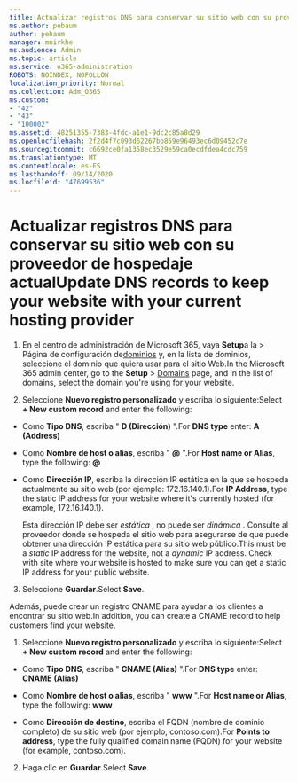 ```yaml
---
title: Actualizar registros DNS para conservar su sitio web con su proveedor de hospedaje actual
ms.author: pebaum
author: pebaum
manager: mnirkhe
ms.audience: Admin
ms.topic: article
ms.service: o365-administration
ROBOTS: NOINDEX, NOFOLLOW
localization_priority: Normal
ms.collection: Adm_O365
ms.custom:
- "42"
- "43"
- "100002"
ms.assetid: 48251355-7383-4fdc-a1e1-9dc2c85a8d29
ms.openlocfilehash: 2f2d4f7c093d62267bb859e96493ec6d09452c7e
ms.sourcegitcommit: c6692ce0fa1358ec3529e59ca0ecdfdea4cdc759
ms.translationtype: MT
ms.contentlocale: es-ES
ms.lasthandoff: 09/14/2020
ms.locfileid: "47699536"
---
```

# <a name="update-dns-records-to-keep-your-website-with-your-current-hosting-provider"></a><span data-ttu-id="ff692-102">Actualizar registros DNS para conservar su sitio web con su proveedor de hospedaje actual</span><span class="sxs-lookup"><span data-stu-id="ff692-102">Update DNS records to keep your website with your current hosting provider</span></span>

1. <span data-ttu-id="ff692-103">En el centro de administración de Microsoft 365, vaya **Setup**a la  >  Página de configuración de[dominios](https://portal.office.com/adminportal/home#/Domains) y, en la lista de dominios, seleccione el dominio que quiera usar para el sitio Web.</span><span class="sxs-lookup"><span data-stu-id="ff692-103">In the Microsoft 365 admin center, go to the **Setup** > [Domains](https://portal.office.com/adminportal/home#/Domains) page, and in the list of domains, select the domain you're using for your website.</span></span>

2. <span data-ttu-id="ff692-104">Seleccione **Nuevo registro personalizado** y escriba lo siguiente:</span><span class="sxs-lookup"><span data-stu-id="ff692-104">Select **+ New custom record** and enter the following:</span></span>

  - <span data-ttu-id="ff692-105">Como **Tipo DNS**, escriba " **D (Dirección)** ".</span><span class="sxs-lookup"><span data-stu-id="ff692-105">For **DNS type** enter: **A (Address)**</span></span>

  - <span data-ttu-id="ff692-106">Como **Nombre de host o alias**, escriba " **@** ".</span><span class="sxs-lookup"><span data-stu-id="ff692-106">For **Host name or Alias**, type the following: **@**</span></span>

  - <span data-ttu-id="ff692-107">Como **Dirección IP**, escriba la dirección IP estática en la que se hospeda actualmente su sitio web (por ejemplo: 172.16.140.1).</span><span class="sxs-lookup"><span data-stu-id="ff692-107">For **IP Address**, type the static IP address for your website where it's currently hosted (for example, 172.16.140.1).</span></span>

    <span data-ttu-id="ff692-p101">Esta dirección IP debe ser  *estática*  , no puede ser  *dinámica*  . Consulte al proveedor donde se hospeda el sitio web para asegurarse de que puede obtener una dirección IP estática para su sitio web público.</span><span class="sxs-lookup"><span data-stu-id="ff692-p101">This must be a  *static*  IP address for the website, not a  *dynamic*  IP address. Check with site where your website is hosted to make sure you can get a static IP address for your public website.</span></span>

3. <span data-ttu-id="ff692-110">Seleccione **Guardar**.</span><span class="sxs-lookup"><span data-stu-id="ff692-110">Select **Save**.</span></span>

<span data-ttu-id="ff692-111">Además, puede crear un registro CNAME para ayudar a los clientes a encontrar su sitio web.</span><span class="sxs-lookup"><span data-stu-id="ff692-111">In addition, you can create a CNAME record to help customers find your website.</span></span>
  
1. <span data-ttu-id="ff692-112">Seleccione **Nuevo registro personalizado** y escriba lo siguiente:</span><span class="sxs-lookup"><span data-stu-id="ff692-112">Select **+ New custom record** and enter the following:</span></span>

  - <span data-ttu-id="ff692-113">Como **Tipo DNS**, escriba " **CNAME (Alias)** ".</span><span class="sxs-lookup"><span data-stu-id="ff692-113">For **DNS type** enter: **CNAME (Alias)**</span></span>

  - <span data-ttu-id="ff692-114">Como **Nombre de host o alias**, escriba " **www** ".</span><span class="sxs-lookup"><span data-stu-id="ff692-114">For **Host name or Alias**, type the following: **www**</span></span>

  - <span data-ttu-id="ff692-115">Como **Dirección de destino**, escriba el FQDN (nombre de dominio completo) de su sitio web (por ejemplo, contoso.com).</span><span class="sxs-lookup"><span data-stu-id="ff692-115">For **Points to address**, type the fully qualified domain name (FQDN) for your website (for example, contoso.com).</span></span>

2. <span data-ttu-id="ff692-116">Haga clic en **Guardar**.</span><span class="sxs-lookup"><span data-stu-id="ff692-116">Select **Save**.</span></span>
